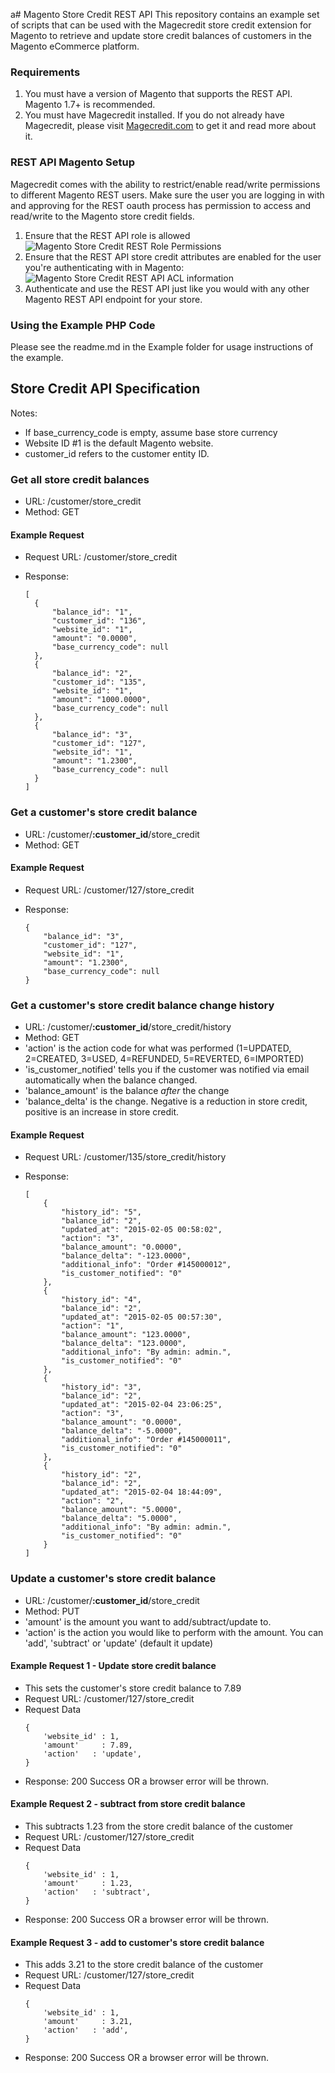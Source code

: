 a# Magento Store Credit REST API
This repository contains an example set of scripts that can be used with the Magecredit store credit extension for Magento to retrieve and update store credit balances of customers in the Magento eCommerce platform. 

### Requirements
1. You must have a version of Magento that supports the REST API. Magento 1.7+ is recommended.
2. You must have Magecredit installed.
   If you do not already have Magecredit, please visit [Magecredit.com](http://www.magecredit.com) to get it and read more about it.

### REST API Magento Setup
Magecredit comes with the ability to restrict/enable read/write permissions to
different Magento REST users. Make sure the user you are logging in with and approving for the REST oauth process has permission to access and read/write to the Magento store credit fields.

1. Ensure that the REST API role is allowed
![Magento Store Credit REST Role Permissions](http://monosnap.com/image/MXV2Z4w14fxZpsFkSTNBnvNvyWe8Y9.png)
2. Ensure that the REST API store credit attributes are enabled for the user you're authenticating with in Magento:
![Magento Store Credit REST API ACL information](http://monosnap.com/image/EtZJnkgroo8EPrd4oOPnQo7KofVM7k.png)
3. Authenticate and use the REST API just like you would with any other Magento REST API endpoint for your store.

### Using the Example PHP Code
Please see the readme.md in the Example folder for usage instructions of the example.


## Store Credit API Specification

Notes:
* If base_currency_code is empty, assume base store currency
* Website ID #1 is the default Magento website.
* customer_id refers to the customer entity ID.

### Get all store credit balances
* URL: /customer/store_credit
* Method: GET

#### Example Request
* Request URL: /customer/store_credit
* Response: 
  
  ```
  [
    {
        "balance_id": "1",
        "customer_id": "136",
        "website_id": "1",
        "amount": "0.0000",
        "base_currency_code": null
    },
    {
        "balance_id": "2",
        "customer_id": "135",
        "website_id": "1",
        "amount": "1000.0000",
        "base_currency_code": null
    },
    {
        "balance_id": "3",
        "customer_id": "127",
        "website_id": "1",
        "amount": "1.2300",
        "base_currency_code": null
    }
  ]
  ```

### Get a customer's store credit balance
* URL: /customer/**:customer_id**/store_credit
* Method: GET

#### Example Request
* Request URL: /customer/127/store_credit
* Response:

    ```
    {
        "balance_id": "3",
        "customer_id": "127",
        "website_id": "1",
        "amount": "1.2300",
        "base_currency_code": null
    }
    ```

### Get a customer's store credit balance change history
* URL: /customer/**:customer_id**/store_credit/history
* Method: GET
* 'action' is the action code for what was performed (1=UPDATED, 2=CREATED, 3=USED, 4=REFUNDED, 5=REVERTED, 6=IMPORTED)
* 'is_customer_notified' tells you if the customer was notified via email automatically when the balance changed.
* 'balance_amount' is the balance *after* the change
* 'balance_delta' is the change. Negative is a reduction in store credit, positive is an increase in store credit.

#### Example Request
* Request URL: /customer/135/store_credit/history
* Response: 

    ```
    [
        {
            "history_id": "5",
            "balance_id": "2",
            "updated_at": "2015-02-05 00:58:02",
            "action": "3",
            "balance_amount": "0.0000",
            "balance_delta": "-123.0000",
            "additional_info": "Order #145000012",
            "is_customer_notified": "0"
        },
        {
            "history_id": "4",
            "balance_id": "2",
            "updated_at": "2015-02-05 00:57:30",
            "action": "1",
            "balance_amount": "123.0000",
            "balance_delta": "123.0000",
            "additional_info": "By admin: admin.",
            "is_customer_notified": "0"
        },
        {
            "history_id": "3",
            "balance_id": "2",
            "updated_at": "2015-02-04 23:06:25",
            "action": "3",
            "balance_amount": "0.0000",
            "balance_delta": "-5.0000",
            "additional_info": "Order #145000011",
            "is_customer_notified": "0"
        },
        {
            "history_id": "2",
            "balance_id": "2",
            "updated_at": "2015-02-04 18:44:09",
            "action": "2",
            "balance_amount": "5.0000",
            "balance_delta": "5.0000",
            "additional_info": "By admin: admin.",
            "is_customer_notified": "0"
        }
    ]
    ```

### Update a customer's store credit balance
* URL: /customer/**:customer_id**/store_credit
* Method: PUT
* 'amount' is the amount you want to add/subtract/update to.
* 'action' is the action you would like to perform with the amount. You can 'add', 'subtract' or 'update' (default it update)

#### Example Request 1 - Update store credit balance
  * This sets the customer's store credit balance to 7.89
  * Request URL: /customer/127/store_credit
  * Request Data 
    ```
    {
        'website_id' : 1,       
        'amount'     : 7.89,    
        'action'   : 'update',
    }
    ```
  * Response: 200 Success OR a browser error will be thrown.

#### Example Request 2 - subtract from store credit balance
  * This subtracts 1.23 from the store credit balance of the customer
  * Request URL: /customer/127/store_credit
  * Request Data 
    ```
    {
        'website_id' : 1,       
        'amount'     : 1.23,    
        'action'   : 'subtract',
    }
    ```
  * Response: 200 Success OR a browser error will be thrown.

#### Example Request 3 - add to customer's store credit balance
  * This adds 3.21 to the store credit balance of the customer
  * Request URL: /customer/127/store_credit
  * Request Data 
    ```
    {
        'website_id' : 1,       
        'amount'     : 3.21,    
        'action'   : 'add',
    }
    ```
  * Response: 200 Success OR a browser error will be thrown.
